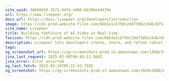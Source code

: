 ```yaml
---
site_uuid: 36666b50-3571-44fb-a906-bb20be44419e
url: https://www.livepeer.org/
docs_url: https://docs.livepeer.org/developers/introduction
image: https://cdn.prod.website-files.com/66b1e1cb750c24d738b2c64b/67535c7c174b527cfa425281_Livepeer%20Webclip.png
site_name: Livepeer
title: Building theFuture of AI Video in Real-time
favicon: https://cdn.prod.website-files.com/66b1e1cb750c24d738b2c64b/66fda52cefec335f7053804d_favicon-32x32.png
description: Livepeer lets developers create, share, and refine robust pipelines that push the boundaries of real-time AI video—building a community where innovation thrives and new possibilities emerge.
tags: 
og_screenshot_url: https://og-screenshots-prod.s3.amazonaws.com/1366x768/80/false/54886f57aed3774f1ed123c394a72f1e9773c840b7a97967f9d4fdfe48241cd2.jpeg
jina_last_request: 2025-03-09T06:45:11.569Z
jina_error: Error occurred
og_last_fetch: 2025-03-24T05:22:43.759Z
og_screenshot: https://og-screenshots-prod.s3.amazonaws.com/1920x1080/80/false/54886f57aed3774f1ed123c394a72f1e9773c840b7a97967f9d4fdfe48241cd2.jpeg
---
```


